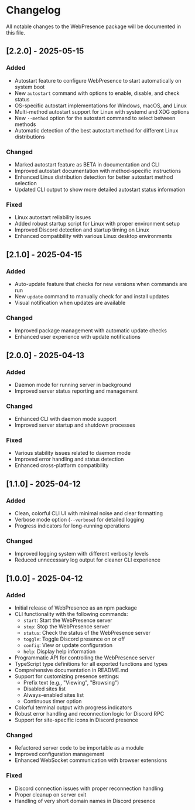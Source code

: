 # Changelog

All notable changes to the WebPresence package will be documented in this file.

## [2.2.0] - 2025-05-15

### Added

- Autostart feature to configure WebPresence to start automatically on system boot
- New `autostart` command with options to enable, disable, and check status
- OS-specific autostart implementations for Windows, macOS, and Linux
- Multi-method autostart support for Linux with systemd and XDG options
- New `--method` option for the autostart command to select between methods
- Automatic detection of the best autostart method for different Linux distributions

### Changed

- Marked autostart feature as BETA in documentation and CLI
- Improved autostart documentation with method-specific instructions
- Enhanced Linux distribution detection for better autostart method selection
- Updated CLI output to show more detailed autostart status information

### Fixed

- Linux autostart reliability issues
- Added robust startup script for Linux with proper environment setup
- Improved Discord detection and startup timing on Linux
- Enhanced compatibility with various Linux desktop environments

## [2.1.0] - 2025-04-15

### Added

- Auto-update feature that checks for new versions when commands are run
- New `update` command to manually check for and install updates
- Visual notification when updates are available

### Changed

- Improved package management with automatic update checks
- Enhanced user experience with update notifications

## [2.0.0] - 2025-04-13

### Added

- Daemon mode for running server in background
- Improved server status reporting and management

### Changed

- Enhanced CLI with daemon mode support
- Improved server startup and shutdown processes

### Fixed

- Various stability issues related to daemon mode
- Improved error handling and status detection
- Enhanced cross-platform compatibility

## [1.1.0] - 2025-04-12

### Added

- Clean, colorful CLI UI with minimal noise and clear formatting
- Verbose mode option (`--verbose`) for detailed logging
- Progress indicators for long-running operations

### Changed

- Improved logging system with different verbosity levels
- Reduced unnecessary log output for cleaner CLI experience

## [1.0.0] - 2025-04-12

### Added

- Initial release of WebPresence as an npm package
- CLI functionality with the following commands:
  - `start`: Start the WebPresence server
  - `stop`: Stop the WebPresence server
  - `status`: Check the status of the WebPresence server
  - `toggle`: Toggle Discord presence on or off
  - `config`: View or update configuration
  - `help`: Display help information
- Programmatic API for controlling the WebPresence server
- TypeScript type definitions for all exported functions and types
- Comprehensive documentation in README.md
- Support for customizing presence settings:
  - Prefix text (e.g., "Viewing", "Browsing")
  - Disabled sites list
  - Always-enabled sites list
  - Continuous timer option
- Colorful terminal output with progress indicators
- Robust error handling and reconnection logic for Discord RPC
- Support for site-specific icons in Discord presence

### Changed

- Refactored server code to be importable as a module
- Improved configuration management
- Enhanced WebSocket communication with browser extensions

### Fixed

- Discord connection issues with proper reconnection handling
- Proper cleanup on server exit
- Handling of very short domain names in Discord presence
